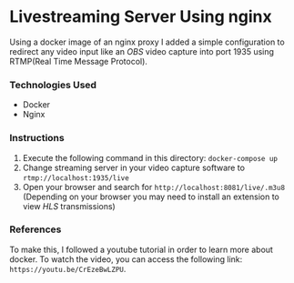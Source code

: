 # Livestreaming Server Using nginx

Using a docker image of an nginx proxy I added a simple configuration to redirect any video input like an *OBS* video capture into port 1935 using RTMP(Real Time Message Protocol).

### Technologies Used
- Docker
- Nginx

### Instructions
1. Execute the following command in this directory: `docker-compose up`
2. Change streaming server in your video capture software to `rtmp://localhost:1935/live`
3. Open your browser and search for `http://localhost:8081/live/.m3u8` (Depending on your browser you may need to install an extension to view *HLS* transmissions)

### References
To make this, I followed a youtube tutorial in order to learn more about docker. To watch the video, you can access the following link: `https://youtu.be/CrEzeBwLZPU`.
